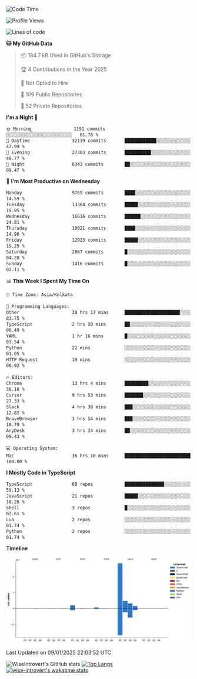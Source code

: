 <!--START_SECTION:waka-->
![Code Time](http://img.shields.io/badge/Code%20Time-2%2C102%20hrs%2013%20mins-blue)

![Profile Views](http://img.shields.io/badge/Profile%20Views-0-blue)

![Lines of code](https://img.shields.io/badge/From%20Hello%20World%20I%27ve%20Written-40.7%20million%20lines%20of%20code-blue)

**🐱 My GitHub Data** 

> 📦 184.7 kB Used in GitHub's Storage 
 > 
> 🏆 4 Contributions in the Year 2025
 > 
> 🚫 Not Opted to Hire
 > 
> 📜 109 Public Repositories 
 > 
> 🔑 52 Private Repositories 
 > 
**I'm a Night 🦉** 

```text
🌞 Morning                1191 commits        ░░░░░░░░░░░░░░░░░░░░░░░░░   01.78 % 
🌆 Daytime                32139 commits       ████████████░░░░░░░░░░░░░   47.99 % 
🌃 Evening                27303 commits       ██████████░░░░░░░░░░░░░░░   40.77 % 
🌙 Night                  6343 commits        ██░░░░░░░░░░░░░░░░░░░░░░░   09.47 % 
```
📅 **I'm Most Productive on Wednesday** 

```text
Monday                   9769 commits        ████░░░░░░░░░░░░░░░░░░░░░   14.59 % 
Tuesday                  13364 commits       █████░░░░░░░░░░░░░░░░░░░░   19.95 % 
Wednesday                16616 commits       ██████░░░░░░░░░░░░░░░░░░░   24.81 % 
Thursday                 10021 commits       ████░░░░░░░░░░░░░░░░░░░░░   14.96 % 
Friday                   12923 commits       █████░░░░░░░░░░░░░░░░░░░░   19.29 % 
Saturday                 2867 commits        █░░░░░░░░░░░░░░░░░░░░░░░░   04.28 % 
Sunday                   1416 commits        █░░░░░░░░░░░░░░░░░░░░░░░░   02.11 % 
```


📊 **This Week I Spent My Time On** 

```text
🕑︎ Time Zone: Asia/Kolkata

💬 Programming Languages: 
Other                    30 hrs 17 mins      █████████████████████░░░░   83.75 % 
TypeScript               2 hrs 20 mins       ██░░░░░░░░░░░░░░░░░░░░░░░   06.49 % 
YAML                     1 hr 16 mins        █░░░░░░░░░░░░░░░░░░░░░░░░   03.54 % 
Python                   22 mins             ░░░░░░░░░░░░░░░░░░░░░░░░░   01.05 % 
HTTP Request             19 mins             ░░░░░░░░░░░░░░░░░░░░░░░░░   00.92 % 

🔥 Editors: 
Chrome                   13 hrs 4 mins       █████████░░░░░░░░░░░░░░░░   36.16 % 
Cursor                   9 hrs 53 mins       ███████░░░░░░░░░░░░░░░░░░   27.33 % 
Slack                    4 hrs 38 mins       ███░░░░░░░░░░░░░░░░░░░░░░   12.82 % 
BraveBrowser             3 hrs 54 mins       ███░░░░░░░░░░░░░░░░░░░░░░   10.79 % 
AnyDesk                  3 hrs 24 mins       ██░░░░░░░░░░░░░░░░░░░░░░░   09.43 % 

💻 Operating System: 
Mac                      36 hrs 10 mins      █████████████████████████   100.00 % 
```

**I Mostly Code in TypeScript** 

```text
TypeScript               68 repos            ███████████████░░░░░░░░░░   59.13 % 
JavaScript               21 repos            █████░░░░░░░░░░░░░░░░░░░░   18.26 % 
Shell                    3 repos             █░░░░░░░░░░░░░░░░░░░░░░░░   02.61 % 
Lua                      2 repos             ░░░░░░░░░░░░░░░░░░░░░░░░░   01.74 % 
Python                   2 repos             ░░░░░░░░░░░░░░░░░░░░░░░░░   01.74 % 
```



**Timeline**

![Lines of Code chart](https://raw.githubusercontent.com/wise-introvert/wise-introvert/master/assets/bar_graph.png)


 Last Updated on 09/01/2025 22:03:52 UTC
<!--END_SECTION:waka-->

![WiseIntrovert's GitHub stats](https://github-readme-stats.vercel.app/api?username=wise-introvert&count_private=true&show_icons=true)
[![Top Langs](https://github-readme-stats.vercel.app/api/top-langs/?username=wise-introvert&langs_count=10)](https://github.com/anuraghazra/github-readme-stats)
[![wise-introvert's wakatime stats](https://github-readme-stats.vercel.app/api/wakatime?username=wiseintrovert)](https://github.com/anuraghazra/github-readme-stats)

